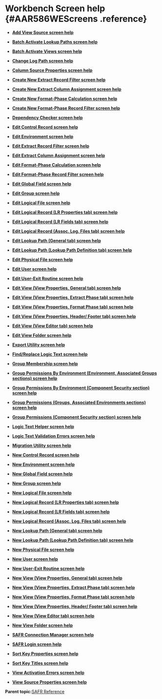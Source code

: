 # Workbench Screen help {#AAR586WEScreens .reference}

-   **[Add View Source screen help](../html/WERScAddVSrc.md)**  

-   **[Batch Activate Lookup Paths screen help](../html/WERScBatchActivLPath.md)**  

-   **[Batch Activate Views screen help](../html/WERScBatchActivView.md)**  

-   **[Change Log Path screen help](../html/WERScChgLogPath.md)**  

-   **[Column Source Properties screen help](../html/WERScColSrcP.md)**  

-   **[Create New Extract Record Filter screen help](../html/WERScNW1CNERF.md)**  

-   **[Create New Extract Column Assignment screen help](../html/WERScNW2CNECA.md)**  

-   **[Create New Format-Phase Calculation screen help](../html/WERScNW3CNFPC.md)**  

-   **[Create New Format-Phase Record Filter screen help](../html/WERScNW4CNFPRF.md)**  

-   **[Dependency Checker screen help](../html/WERScDependCheck.md)**  

-   **[Edit Control Record screen help](../html/WERScECtrlRec.md)**  

-   **[Edit Environment screen help](../html/WERScEEnv.md)**  

-   **[Edit Extract Record Filter screen help](../html/WERScEW1EERF.md)**  

-   **[Edit Extract Column Assignment screen help](../html/WERScEW2EECA.md)**  

-   **[Edit Format-Phase Calculation screen help](../html/WERScEW3EFPC.md)**  

-   **[Edit Format-Phase Record Filter screen help](../html/WERScEW4EFPRF.md)**  

-   **[Edit Global Field screen help](../html/WERScEGlobFld.md)**  

-   **[Edit Group screen help](../html/WERScEGroup.md)**  

-   **[Edit Logical File screen help](../html/WERScELogF.md)**  

-   **[Edit Logical Record \(LR Properties tab\) screen help](../html/WERScELogR1LRP.md)**  

-   **[Edit Logical Record \(LR Fields tab\) screen help](../html/WERScELogR2LRF.md)**  

-   **[Edit Logical Record \(Assoc. Log. Files tab\) screen help](../html/WERScELogR3ALF.md)**  

-   **[Edit Lookup Path \(General tab\) screen help](../html/WERScELooPGen.md)**  

-   **[Edit Lookup Path \(Lookup Path Definition tab\) screen help](../html/WERScELooPLPDefn.md)**  

-   **[Edit Physical File screen help](../html/WERScEPhysF.md)**  

-   **[Edit User screen help](../html/WERScEUser.md)**  

-   **[Edit User-Exit Routine screen help](../html/WERScEUserExR.md)**  

-   **[Edit View \(View Properties, General tab\) screen help](../html/WERScEV1VPGen.md)**  

-   **[Edit View \(View Properties, Extract Phase tab\) screen help](../html/WERScEV2VPExtr.md)**  

-   **[Edit View \(View Properties, Format Phase tab\) screen help](../html/WERScEV3VPForm.md)**  

-   **[Edit View \(View Properties, Header/ Footer tab\) screen help](../html/WERScEV4VPHeadFoot.md)**  

-   **[Edit View \(View Editor tab\) screen help](../html/WERScEV7VEditor.md)**  

-   **[Edit View Folder screen help](../html/WERScEViewFold.md)**  

-   **[Export Utility screen help](../html/WERScExportU.md)**  

-   **[Find/Replace Logic Text screen help](../html/WERScFindRepLT.md)**  

-   **[Group Membership screen help](../html/WERScGroupMemb.md)**  

-   **[Group Permissions By Environment \(Environment, Associated Groups sections\) screen help](../html/WERScGroupPermByE1EAG.md)**  

-   **[Group Permissions By Environment \(Component Security section\) screen help](../html/WERScGroupPermByE2Comp.md)**  

-   **[Group Permissions \(Groups, Associated Environments sections\) screen help](../html/WERScGroupPermByG1GAE.md)**  

-   **[Group Permissions \(Component Security section\) screen help](../html/WERScGroupPermByG2Comp.md)**  

-   **[Logic Text Helper screen help](../html/WERScLTHelper.md)**  

-   **[Logic Text Validation Errors screen help](../html/WERScLTValidE.md)**  

-   **[Migration Utility screen help](../html/WERScMigration.md)**  

-   **[New Control Record screen help](../html/WERScNCtrlRec.md)**  

-   **[New Environment screen help](../html/WERScNEnv.md)**  

-   **[New Global Field screen help](../html/WERScNGlobFld.md)**  

-   **[New Group screen help](../html/WERScNGroup.md)**  

-   **[New Logical File screen help](../html/WERScNLogF.md)**  

-   **[New Logical Record \(LR Properties tab\) screen help](../html/WERScNLogR1LRP.md)**  

-   **[New Logical Record \(LR Fields tab\) screen help](../html/WERScNLogR2LRF.md)**  

-   **[New Logical Record \(Assoc. Log. Files tab\) screen help](../html/WERScNLogR3ALF.md)**  

-   **[New Lookup Path \(General tab\) screen help](../html/WERScNLooPGen.md)**  

-   **[New Lookup Path \(Lookup Path Definition tab\) screen help](../html/WERScNLooPLPDefn.md)**  

-   **[New Physical File screen help](../html/WERScNPhysF.md)**  

-   **[New User screen help](../html/WERScNUser.md)**  

-   **[New User-Exit Routine screen help](../html/WERScNUserExR.md)**  

-   **[New View \(View Properties, General tab\) screen help](../html/WERScNV1VPGen.md)**  

-   **[New View \(View Properties, Extract Phase tab\) screen help](../html/WERScNV2VPExtr.md)**  

-   **[New View \(View Properties, Format Phase tab\) screen help](../html/WERScNV3VPForm.md)**  

-   **[New View \(View Properties, Header/ Footer tab\) screen help](../html/WERScNV4VPHeadFoot.md)**  

-   **[New View \(View Editor tab\) screen help](../html/WERScNV7VEditor.md)**  

-   **[New View Folder screen help](../html/WERScNViewFold.md)**  

-   **[SAFR Connection Manager screen help](../html/WERScSAConn.md)**  

-   **[SAFR Login screen help](../html/WERScSALogin.md)**  

-   **[Sort Key Properties screen help](../html/WERScSortKP.md)**  

-   **[Sort Key Titles screen help](../html/WERScSortKTitle.md)**  

-   **[View Activation Errors screen help](../html/WERScViewActE.md)**  

-   **[View Source Properties screen help](../html/WERScViewSrcP.md)**  


**Parent topic:**[SAFR Reference](../html/AAR500RefGuide.md)

